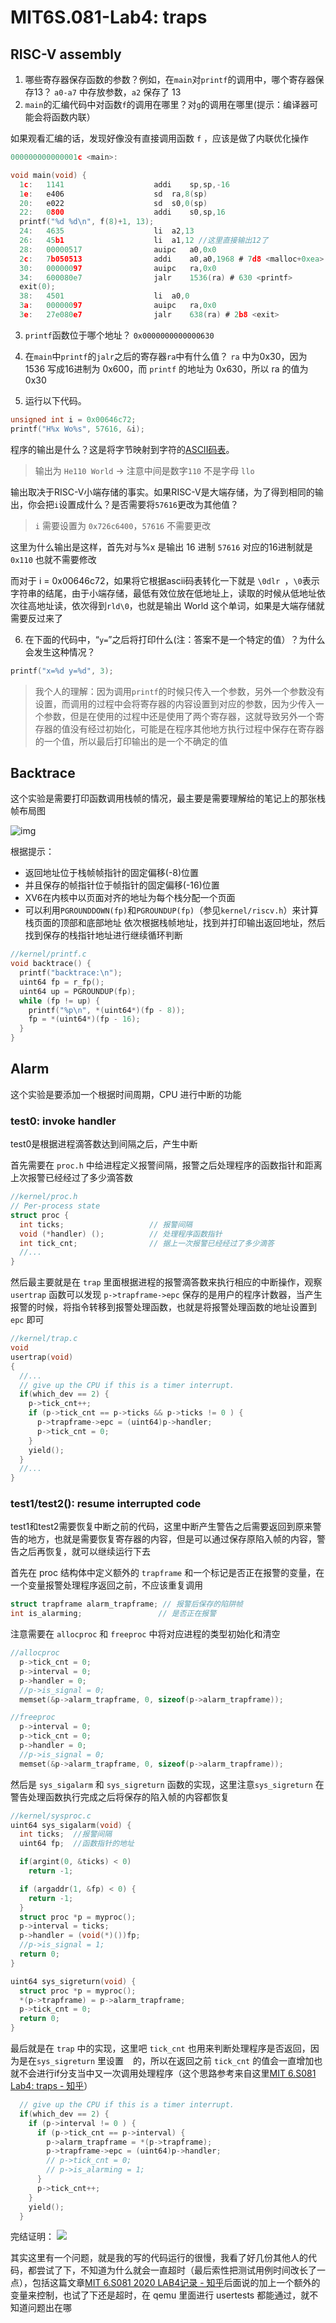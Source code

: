 # MIT6S.081-Lab4: traps


## RISC-V assembly
1. 哪些寄存器保存函数的参数？例如，在`main`对`printf`的调用中，哪个寄存器保存13？
   `a0-a7` 中存放参数，`a2` 保存了 13
2. `main`的汇编代码中对函数`f`的调用在哪里？对`g`的调用在哪里(提示：编译器可能会将函数内联）

如果观看汇编的话，发现好像没有直接调用函数 `f` ，应该是做了内联优化操作

```c
000000000000001c <main>:

void main(void) {
  1c:	1141                	addi	sp,sp,-16
  1e:	e406                	sd	ra,8(sp)
  20:	e022                	sd	s0,0(sp)
  22:	0800                	addi	s0,sp,16
  printf("%d %d\n", f(8)+1, 13);
  24:	4635                	li	a2,13
  26:	45b1                	li	a1,12 //这里直接输出12了
  28:	00000517          	    auipc	a0,0x0
  2c:	7b050513          	    addi	a0,a0,1968 # 7d8 <malloc+0xea>
  30:	00000097          	    auipc	ra,0x0
  34:	600080e7          	    jalr	1536(ra) # 630 <printf>
  exit(0);
  38:	4501                	li	a0,0
  3a:	00000097          	    auipc	ra,0x0
  3e:	27e080e7          	    jalr	638(ra) # 2b8 <exit>
```
   
3. `printf`函数位于哪个地址？ `0x0000000000000630`
4. 在`main`中`printf`的`jalr`之后的寄存器`ra`中有什么值？
	`ra` 中为0x30，因为 1536 写成16进制为 0x600，而 `printf` 的地址为 0x630，所以 ra 的值为 0x30

5. 运行以下代码。

```c
unsigned int i = 0x00646c72;
printf("H%x Wo%s", 57616, &i);
```

程序的输出是什么？这是将字节映射到字符的[ASCII码表](http://web.cs.mun.ca/~michael/c/ascii-table.html)。

>输出为 `He110 World` -> 注意中间是数字`110` 不是字母 `llo`

输出取决于RISC-V小端存储的事实。如果RISC-V是大端存储，为了得到相同的输出，你会把`i`设置成什么？是否需要将`57616`更改为其他值？

>`i` 需要设置为 `0x726c6400`，`57616` 不需要更改
>
 这里为什么输出是这样，首先对与%x 是输出 16 进制 `57616` 对应的16进制就是 `0x110` 也就不需要修改
>
 而对于 i = 0x00646c72，如果将它根据ascii码表转化一下就是 `\0dlr `，`\0`表示字符串的结尾，由于小端存储，最低有效位放在低地址上，读取的时候从低地址依次往高地址读，依次得到`rld\0`，也就是输出 World 这个单词，如果是大端存储就需要反过来了

6. 在下面的代码中，“`y=`”之后将打印什么(注：答案不是一个特定的值）？为什么会发生这种情况？

```c
printf("x=%d y=%d", 3);
```

>我个人的理解：因为调用`printf`的时候只传入一个参数，另外一个参数没有设置，而调用的过程中会将寄存器的内容设置到对应的参数，因为少传入一个参数，但是在使用的过程中还是使用了两个寄存器，这就导致另外一个寄存器的值没有经过初始化，可能是在程序其他地方执行过程中保存在寄存器的一个值，所以最后打印输出的是一个不确定的值

## Backtrace
这个实验是需要打印函数调用栈帧的情况，最主要是需要理解给的笔记上的那张栈帧布局图

![img](http://xv6.dgs.zone/labs/requirements/images/p2.png)

根据提示：
- 返回地址位于栈帧帧指针的固定偏移(-8)位置
- 并且保存的帧指针位于帧指针的固定偏移(-16)位置
- XV6在内核中以页面对齐的地址为每个栈分配一个页面
- 可以利用`PGROUNDDOWN(fp)`和`PGROUNDUP(fp)`（参见`kernel/riscv.h`）来计算栈页面的顶部和底部地址
依次根据栈帧地址，找到并打印输出返回地址，然后找到保存的栈指针地址进行继续循环判断

```c
//kernel/printf.c
void backtrace() {
  printf("backtrace:\n");
  uint64 fp = r_fp();
  uint64 up = PGROUNDUP(fp);
  while (fp != up) {
    printf("%p\n", *(uint64*)(fp - 8));
    fp = *(uint64*)(fp - 16);
  }
}
```

## Alarm
这个实验是要添加一个根据时间周期，CPU 进行中断的功能

### test0: invoke handler
test0是根据进程滴答数达到间隔之后，产生中断

首先需要在 `proc.h` 中给进程定义报警间隔，报警之后处理程序的函数指针和距离上次报警已经经过了多少滴答数
```c
//kernel/proc.h
// Per-process state
struct proc {
  int ticks;                   // 报警间隔
  void (*handler) ();          // 处理程序函数指针
  int tick_cnt;                // 据上一次报警已经经过了多少滴答
  //...
}
```

然后最主要就是在 `trap` 里面根据进程的报警滴答数来执行相应的中断操作，观察 `usertrap` 函数可以发现 `p->trapframe->epc` 保存的是用户的程序计数器，当产生报警的时候，将指令转移到报警处理函数，也就是将报警处理函数的地址设置到 `epc` 即可

```c
//kernel/trap.c 
void
usertrap(void)
{
  //...
  // give up the CPU if this is a timer interrupt.
  if(which_dev == 2) {
    p->tick_cnt++;
    if (p->tick_cnt == p->ticks && p->ticks != 0 ) {
      p->trapframe->epc = (uint64)p->handler;
      p->tick_cnt = 0;
    }
    yield();
  }
  //...
}
```

### test1/test2(): resume interrupted code
test1和test2需要恢复中断之前的代码，这里中断产生警告之后需要返回到原来警告的地方，也就是需要恢复寄存器的内容，但是可以通过保存原陷入帧的内容，警告之后再恢复，就可以继续运行下去

首先在 proc 结构体中定义额外的 `trapframe` 和一个标记是否正在报警的变量，在一个变量报警处理程序返回之前，不应该重复调用

```c
struct trapframe alarm_trapframe; // 报警后保存的陷阱帧
int is_alarming;                 // 是否正在报警
```

注意需要在 `allocproc` 和 `freeproc` 中将对应进程的类型初始化和清空

```c
//allocproc
  p->tick_cnt = 0;
  p->interval = 0;
  p->handler = 0;
  //p->is_signal = 0;
  memset(&p->alarm_trapframe, 0, sizeof(p->alarm_trapframe));

//freeproc
  p->interval = 0;
  p->tick_cnt = 0;
  p->handler = 0;
  //p->is_signal = 0;
  memset(&p->alarm_trapframe, 0, sizeof(p->alarm_trapframe));
```

然后是 `sys_sigalarm` 和 `sys_sigreturn` 函数的实现，这里注意`sys_sigreturn` 在警告处理函数执行完成之后将保存的陷入帧的内容都恢复

```c
//kernel/sysproc.c
uint64 sys_sigalarm(void) {
  int ticks;  //报警间隔
  uint64 fp;  //函数指针的地址

  if(argint(0, &ticks) < 0)
    return -1;

  if (argaddr(1, &fp) < 0) {
    return -1;
  }
  struct proc *p = myproc();
  p->interval = ticks;
  p->handler = (void(*)())fp;
  //p->is_signal = 1;
  return 0;
}

uint64 sys_sigreturn(void) {
  struct proc *p = myproc();
  *(p->trapframe) = p->alarm_trapframe;
  p->tick_cnt = 0;
  return 0;
}
```
最后就是在 `trap` 中的实现，这里吧 `tick_cnt` 也用来判断处理程序是否返回，因为是在`sys_sigreturn` 里设置 ` ` 的，所以在返回之前 `tick_cnt` 的值会一直增加也就不会进行if分支当中又一次调用处理程序（这个思路参考来自这里[MIT 6.S081 Lab4: traps - 知乎](https://zhuanlan.zhihu.com/p/440454679)）
```c
  // give up the CPU if this is a timer interrupt.
  if(which_dev == 2) {
    if (p->interval != 0 ) {
      if (p->tick_cnt == p->interval) {
        p->alarm_trapframe = *(p->trapframe);
        p->trapframe->epc = (uint64)p->handler;
        // p->tick_cnt = 0;
        // p->is_alarming = 1;
      }
      p->tick_cnt++;
    }
    yield();
  }
```

完结证明：
![](https://silas-py-oss.oss-cn-chengdu.aliyuncs.com/img/20220721155819.png)

其实这里有一个问题，就是我的写的代码运行的很慢，我看了好几份其他人的代码，都尝试了下，不知道为什么就会一直超时（最后索性把测试用例时间改长了一点），包括这篇文章[MIT 6.S081 2020 LAB4记录 - 知乎](https://zhuanlan.zhihu.com/p/347945926)后面说的加上一个额外的变量来控制，也试了下还是超时，在 qemu 里面进行 usertests 都能通过，就不知道问题出在哪

